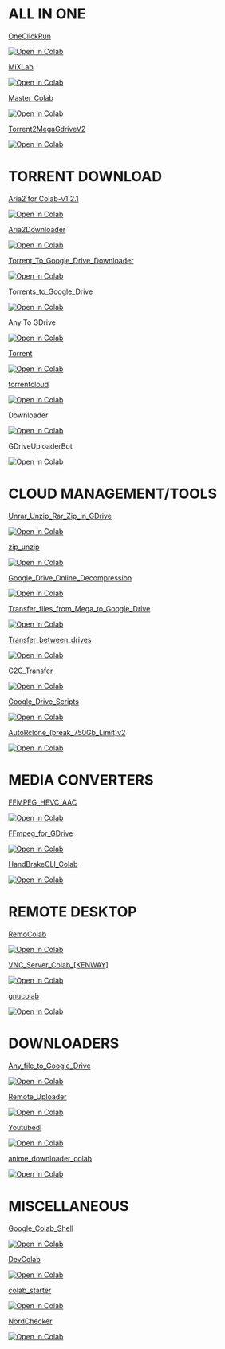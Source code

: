 # ALL IN ONE


<a href="https://github.com/biplobsd/OneClickRun">OneClickRun</a>

<a href="https://colab.research.google.com/github/DarremMolko/Hoarder-Colab-Notebooks/blob/master/OneClickRun.ipynb" target="_parent\"><img src="https://colab.research.google.com/assets/colab-badge.svg" alt="Open In Colab"/></a>


<a href="https://github.com/shirooo39/MiXLab">MiXLab</a>

<a href="https://colab.research.google.com/github/DarremMolko/Hoarder-Colab-Notebooks/blob/master/MiXLab.ipynb" target="_parent\"><img src="https://colab.research.google.com/assets/colab-badge.svg" alt="Open In Colab"/></a>

<a href="https://github.com/yunooooo/Master-Colab">Master_Colab</a>

<a href="https://colab.research.google.com/github/DarremMolko/Hoarder-Colab-Notebooks/blob/master/Master_Colab_Notebook_Working_&_Updated_(March_2020).ipynb" target="_parent\"><img src="https://colab.research.google.com/assets/colab-badge.svg" alt="Open In Colab"/></a>

<a href="https://github.com/helloW3c/Google-Colab-CloudTorrent">Torrent2MegaGdriveV2</a>

<a href="https://colab.research.google.com/github/DarremMolko/Hoarder-Colab-Notebooks/blob/master/Torrent2MegaGdriveV2.Ipynb" target="_parent\"><img src="https://colab.research.google.com/assets/colab-badge.svg" alt="Open In Colab"/></a>


# TORRENT DOWNLOAD

<a href="https://github.com/hmglife/aria2-colab">Aria2 for Colab-v1.2.1</a>

<a href="https://colab.research.google.com/github/DarremMolko/Hoarder-Colab-Notebooks/blob/master/Aria2 for Colab-v1.2.1.ipynb" target="_parent\"><img src="https://colab.research.google.com/assets/colab-badge.svg" alt="Open In Colab"/></a>

<a href="https://github.com/Pentaly7/Colab-Aria2-Downloader">Aria2Downloader</a>

<a href="https://colab.research.google.com/github/DarremMolko/Hoarder-Colab-Notebooks/blob/master/Aria2Downloader.ipynb" target="_parent\"><img src="https://colab.research.google.com/assets/colab-badge.svg" alt="Open In Colab"/></a>

<a href="https://github.com/destiny6520/Torrent-To-Google-Drive-Downloader-By-Destiny">Torrent_To_Google_Drive_Downloader</a>

<a href="https://colab.research.google.com/github/DarremMolko/Hoarder-Colab-Notebooks/blob/master/Torrent_To_Google_Drive_Downloader.ipynb" target="_parent\"><img src="https://colab.research.google.com/assets/colab-badge.svg" alt="Open In Colab"/></a>

<a href="https://github.com/sudo-ken/Torrents-to-Google-Drive">Torrents_to_Google_Drive</a>

<a href="https://colab.research.google.com/github/DarremMolko/Hoarder-Colab-Notebooks/blob/master/Torrents_to_Google_Drive.ipynb" target="_parent\"><img src="https://colab.research.google.com/assets/colab-badge.svg" alt="Open In Colab"/></a>

Any To GDrive

<a href="https://colab.research.google.com/github/DarremMolko/Hoarder-Colab-Notebooks/blob/master/Any To GDrive.ipynb" target="_parent\"><img src="https://colab.research.google.com/assets/colab-badge.svg" alt="Open In Colab"/></a>

<a href="https://github.com/arihant-jain-09/DriveTorrent">Torrent</a>

<a href="https://colab.research.google.com/github/DarremMolko/Hoarder-Colab-Notebooks/blob/master/Torrent.ipynb" target="_parent\"><img src="https://colab.research.google.com/assets/colab-badge.svg" alt="Open In Colab"/></a>

<a href="https://github.com/SamirJanaOfficial/Google-Colab-CloudTorrent">torrentcloud</a>

<a href="https://colab.research.google.com/github/DarremMolko/Hoarder-Colab-Notebooks/blob/master/torrentcloud.ipynb" target="_parent\"><img src="https://colab.research.google.com/assets/colab-badge.svg" alt="Open In Colab"/></a>

Downloader

<a href="https://colab.research.google.com/github/DarremMolko/Hoarder-Colab-Notebooks/blob/master/Downloader.ipynb" target="_parent\"><img src="https://colab.research.google.com/assets/colab-badge.svg" alt="Open In Colab"/></a>

GDriveUploaderBot

<a href="https://colab.research.google.com/github/DarremMolko/Hoarder-Colab-Notebooks/blob/master/GDriveUploaderBot.ipynb" target="_parent\"><img src="https://colab.research.google.com/assets/colab-badge.svg" alt="Open In Colab"/></a>

# CLOUD MANAGEMENT/TOOLS

<a href="https://github.com/sudo-ken/compress-decompress-in-Google-Drive">Unrar_Unzip_Rar_Zip_in_GDrive</a>

<a href="https://colab.research.google.com/github/DarremMolko/Hoarder-Colab-Notebooks/blob/master/Unrar_Unzip_Rar_Zip_in_GDrive.ipynb" target="_parent\"><img src="https://colab.research.google.com/assets/colab-badge.svg" alt="Open In Colab"/></a>

<a href="https://github.com/devillD/Zip-Unzip-Google-Drives-File">zip_unzip</a>

<a href="https://colab.research.google.com/github/DarremMolko/Hoarder-Colab-Notebooks/blob/master/zip_unzip.ipynb" target="_parent\"><img src="https://colab.research.google.com/assets/colab-badge.svg" alt="Open In Colab"/></a>

<a href="https://github.com/Wilnk/Google-Drive-Online-Decompression">Google_Drive_Online_Decompression</a>

<a href="https://colab.research.google.com/github/DarremMolko/Hoarder-Colab-Notebooks/blob/master/Google_Drive_Online_Decompression.ipynb" target="_parent\"><img src="https://colab.research.google.com/assets/colab-badge.svg" alt="Open In Colab"/></a>

<a href="https://github.com/sudo-ken/Mega-to-Google-Drive">Transfer_files_from_Mega_to_Google_Drive</a>

<a href="https://colab.research.google.com/github/DarremMolko/Hoarder-Colab-Notebooks/blob/master/Transfer_files_from_Mega_to_Google_Drive.ipynb" target="_parent\"><img src="https://colab.research.google.com/assets/colab-badge.svg" alt="Open In Colab"/></a>

<a href="https://github.com/sudo-ken/transfer-between-drives">Transfer_between_drives</a>

<a href="https://colab.research.google.com/github/DarremMolko/Hoarder-Colab-Notebooks/blob/master/Transfer_between_drives.ipynb" target="_parent\"><img src="https://colab.research.google.com/assets/colab-badge.svg" alt="Open In Colab"/></a>

<a href="https://github.com/ittech2529/c2c-transfer">C2C_Transfer</a>

<a href="https://colab.research.google.com/github/DarremMolko/Hoarder-Colab-Notebooks/blob/master/C2C_Transfer.ipynb" target="_parent\"><img src="https://colab.research.google.com/assets/colab-badge.svg" alt="Open In Colab"/></a>

<a href="https://github.com/RaymondSalim/google-drive-scripts">Google_Drive_Scripts</a>

<a href="https://colab.research.google.com/github/DarremMolko/Hoarder-Colab-Notebooks/blob/master/Google_Drive_Scripts.ipynb" target="_parent\"><img src="https://colab.research.google.com/assets/colab-badge.svg" alt="Open In Colab"/></a>

<a href="https://onehack.us/t/autorclone-on-colab-shared-folder-to-td-transfer-750gb-limit-bypass-video-tutorial/87841">AutoRclone_(break_750Gb_Limit)v2</a>

<a href="https://colab.research.google.com/github/DarremMolko/Hoarder-Colab-Notebooks/blob/master/AutoRclone_(break_750Gb_Limit)v2.ipynb" target="_parent\"><img src="https://colab.research.google.com/assets/colab-badge.svg" alt="Open In Colab"/></a>

# MEDIA CONVERTERS

<a href="https://github.com/Ptibouc77/FFMPEG-HEVC-AAC-Google-Colab">FFMPEG_HEVC_AAC</a>

<a href="https://colab.research.google.com/github/DarremMolko/Hoarder-Colab-Notebooks/blob/master/FFMPEG_HEVC_AAC.ipynb" target="_parent\"><img src="https://colab.research.google.com/assets/colab-badge.svg" alt="Open In Colab"/></a>

<a href="https://github.com/sudo-ken/FFmpeg-for-GDrive">FFmpeg_for_GDrive</a>

<a href="https://colab.research.google.com/github/DarremMolko/Hoarder-Colab-Notebooks/blob/master/FFmpeg_for_GDrive.ipynb" target="_parent\"><img src="https://colab.research.google.com/assets/colab-badge.svg" alt="Open In Colab"/></a>

<a href="https://github.com/SKGHD/Handy">HandBrakeCLI_Colab</a>

<a href="https://colab.research.google.com/github/DarremMolko/Hoarder-Colab-Notebooks/blob/master/HandBrakeCLI_Colab.ipynb" target="_parent\"><img src="https://colab.research.google.com/assets/colab-badge.svg" alt="Open In Colab"/></a>

# REMOTE DESKTOP

<a href="https://github.com/sinatv52/Using-Blender-with-Remote-Desktop-Google-Colab">RemoColab</a>

<a href="https://colab.research.google.com/github/DarremMolko/Hoarder-Colab-Notebooks/blob/master/RemoColab.ipynb" target="_parent\"><img src="https://colab.research.google.com/assets/colab-badge.svg" alt="Open In Colab"/></a>

<a href="https://github.com/K-E-N-W-A-Y/VNC-Script-for-Colab">VNC_Server_Colab_[KENWAY]</a>

<a href="https://colab.research.google.com/github/DarremMolko/Hoarder-Colab-Notebooks/blob/master/VNC_Server_Colab_[KENWAY].ipynb" target="_parent\"><img src="https://colab.research.google.com/assets/colab-badge.svg" alt="Open In Colab"/></a>

<a href="https://github.com/tallero/GNUColab">gnucolab</a>

<a href="https://colab.research.google.com/github/DarremMolko/Hoarder-Colab-Notebooks/blob/master/gnucolab.ipynb" target="_parent\"><img src="https://colab.research.google.com/assets/colab-badge.svg" alt="Open In Colab"/></a>

# DOWNLOADERS

<a href="https://github.com/sudo-ken/Any-file-to-Google-Drive">Any_file_to_Google_Drive</a>

<a href="https://colab.research.google.com/github/DarremMolko/Hoarder-Colab-Notebooks/blob/master/Any_file_to_Google_Drive.ipynb" target="_parent\"><img src="https://colab.research.google.com/assets/colab-badge.svg" alt="Open In Colab"/></a>

<a href="https://github.com/cheems/Remote-Uploader">Remote_Uploader</a>

<a href="https://colab.research.google.com/github/DarremMolko/Hoarder-Colab-Notebooks/blob/master/Remote_Uploader.ipynb" target="_parent\"><img src="https://colab.research.google.com/assets/colab-badge.svg" alt="Open In Colab"/></a>

<a href="https://github.com/aftabkh505/Ytplaylist">Youtubedl</a>

<a href="https://colab.research.google.com/github/DarremMolko/Hoarder-Colab-Notebooks/blob/master/Youtubedl.ipynb" target="_parent\"><img src="https://colab.research.google.com/assets/colab-badge.svg" alt="Open In Colab"/></a>

<a href="https://github.com/paramphy/colab-anime-downloader">anime_downloader_colab</a>

<a href="https://colab.research.google.com/github/DarremMolko/Hoarder-Colab-Notebooks/blob/master/anime_downloader_colab.ipynb" target="_parent\"><img src="https://colab.research.google.com/assets/colab-badge.svg" alt="Open In Colab"/></a>

# MISCELLANEOUS

<a href="https://github.com/singhsidhukuldeep/Google-Colab-Shell">Google_Colab_Shell</a>

<a href="https://colab.research.google.com/github/DarremMolko/Hoarder-Colab-Notebooks/blob/master/Google_Colab_Shell.ipynb" target="_parent\"><img src="https://colab.research.google.com/assets/colab-badge.svg" alt="Open In Colab"/></a>

<a href="https://github.com/thecoder-001/DevColab">DevColab</a>

<a href="https://colab.research.google.com/github/DarremMolko/Hoarder-Colab-Notebooks/blob/master/DevColab.ipynb" target="_parent\"><img src="https://colab.research.google.com/assets/colab-badge.svg" alt="Open In Colab"/></a>

<a href="https://github.com/abhishekkrthakur/colabcode">colab_starter</a>

<a href="https://colab.research.google.com/github/DarremMolko/Hoarder-Colab-Notebooks/blob/master/colab_starter.ipynb" target="_parent\"><img src="https://colab.research.google.com/assets/colab-badge.svg" alt="Open In Colab"/></a>

<a href="https://github.com/biplobsd/ColabNordChecker">NordChecker</a>

<a href="https://colab.research.google.com/github/DarremMolko/Hoarder-Colab-Notebooks/blob/master/NordChecker.ipynb" target="_parent\"><img src="https://colab.research.google.com/assets/colab-badge.svg" alt="Open In Colab"/></a>
